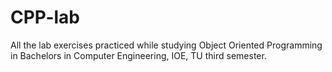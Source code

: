 # CPP-lab
All the lab exercises practiced while studying Object Oriented Programming in Bachelors in Computer Engineering, IOE, TU third semester.
